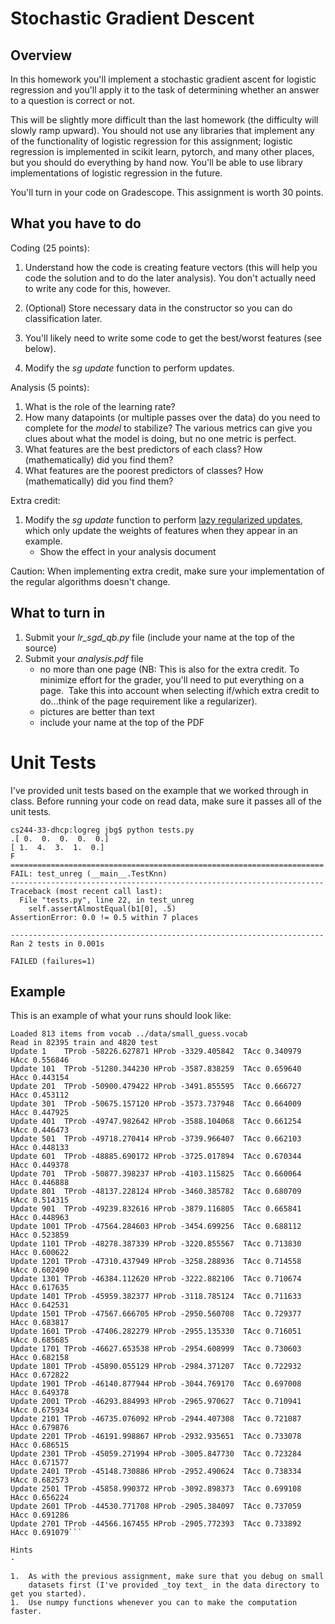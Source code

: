 Stochastic Gradient Descent
=

Overview
--------

In this homework you'll implement a stochastic gradient ascent for
logistic regression and you'll apply it to the task of determining
whether an answer to a question is correct or not.

This will be slightly more difficult than the last homework (the difficulty
will slowly ramp upward).  You should not use any libraries that implement any
of the functionality of logistic regression for this assignment; logistic
regression is implemented in scikit learn, pytorch, and many other places, but
you should do everything by hand now.  You'll be able to use library
implementations of logistic regression in the future.

You'll turn in your code on Gradescope.  This assignment is worth 30 points.

What you have to do
----

Coding (25 points):

1. Understand how the code is creating feature vectors (this will help you
code the solution and to do the later analysis).  You don't actually need to
write any code for this, however.

2. (Optional) Store necessary data in the constructor so you can do
classification later.

3. You'll likely need to write some code to get the best/worst features (see
below).

3. Modify the _sg update_ function to perform updates.

Analysis (5 points):

1. What is the role of the learning rate?
2. How many datapoints (or multiple passes over the data) do you need to
complete for the *model* to stabilize?  The various metrics can give you clues
about what the model is doing, but no one metric is perfect.
3. What features are the best predictors of each class?  How (mathematically)
did you find them?
4. What features are the poorest predictors of classes?  How (mathematically)
did you find them?

Extra credit:

1.  Modify the _sg update_ function to perform [lazy regularized updates](https://lingpipe.files.wordpress.com/2008/04/lazysgdregression.pdf), which only update the weights of features when they appear in an example.
    - Show the effect in your analysis document 
    
Caution: When implementing extra credit, make sure your implementation of the
regular algorithms doesn't change.

What to turn in
-

1. Submit your _lr_sgd_qb.py_ file (include your name at the top of the source)
1. Submit your _analysis.pdf_ file
    - no more than one page (NB: This is also for the extra credit.  To minimize effort for the grader, you'll need to put everything on a page.  Take this into account when selecting if/which extra credit to do...think of the page requirement like a regularizer).
    - pictures are better than text
    - include your name at the top of the PDF

Unit Tests
=

I've provided unit tests based on the example that we worked through
in class.  Before running your code on read data, make sure it passes
all of the unit tests.

```
cs244-33-dhcp:logreg jbg$ python tests.py
.[ 0.  0.  0.  0.  0.]
[ 1.  4.  3.  1.  0.]
F
======================================================================
FAIL: test_unreg (__main__.TestKnn)
----------------------------------------------------------------------
Traceback (most recent call last):
  File "tests.py", line 22, in test_unreg
    self.assertAlmostEqual(b1[0], .5)
AssertionError: 0.0 != 0.5 within 7 places

----------------------------------------------------------------------
Ran 2 tests in 0.001s

FAILED (failures=1)
```

Example
-

This is an example of what your runs should look like:
```
Loaded 813 items from vocab ../data/small_guess.vocab
Read in 82395 train and 4820 test
Update 1	TProb -58226.627871	HProb -3329.405842	TAcc 0.340979	HAcc 0.556846
Update 101	TProb -51280.344230	HProb -3587.838259	TAcc 0.659640	HAcc 0.443154
Update 201	TProb -50900.479422	HProb -3491.855595	TAcc 0.666727	HAcc 0.453112
Update 301	TProb -50675.157120	HProb -3573.737948	TAcc 0.664009	HAcc 0.447925
Update 401	TProb -49747.982642	HProb -3588.104068	TAcc 0.661254	HAcc 0.446473
Update 501	TProb -49718.270414	HProb -3739.966407	TAcc 0.662103	HAcc 0.448133
Update 601	TProb -48885.690172	HProb -3725.017894	TAcc 0.670344	HAcc 0.449378
Update 701	TProb -50877.398237	HProb -4103.115825	TAcc 0.660064	HAcc 0.446888
Update 801	TProb -48137.228124	HProb -3460.385782	TAcc 0.680709	HAcc 0.514315
Update 901	TProb -49239.832616	HProb -3879.116805	TAcc 0.665841	HAcc 0.448963
Update 1001	TProb -47564.284603	HProb -3454.699256	TAcc 0.688112	HAcc 0.523859
Update 1101	TProb -48278.387339	HProb -3220.855567	TAcc 0.713830	HAcc 0.600622
Update 1201	TProb -47310.437949	HProb -3258.288936	TAcc 0.714558	HAcc 0.602490
Update 1301	TProb -46384.112620	HProb -3222.882106	TAcc 0.710674	HAcc 0.617635
Update 1401	TProb -45959.382377	HProb -3118.785124	TAcc 0.711633	HAcc 0.642531
Update 1501	TProb -47567.666705	HProb -2950.560708	TAcc 0.729377	HAcc 0.683817
Update 1601	TProb -47406.282279	HProb -2955.135330	TAcc 0.716051	HAcc 0.685685
Update 1701	TProb -46627.653538	HProb -2954.608999	TAcc 0.730603	HAcc 0.682158
Update 1801	TProb -45890.055129	HProb -2984.371207	TAcc 0.722932	HAcc 0.672822
Update 1901	TProb -46140.877944	HProb -3044.769170	TAcc 0.697008	HAcc 0.649378
Update 2001	TProb -46293.884993	HProb -2965.970627	TAcc 0.710941	HAcc 0.675934
Update 2101	TProb -46735.076092	HProb -2944.407308	TAcc 0.721087	HAcc 0.679876
Update 2201	TProb -46191.998867	HProb -2932.935651	TAcc 0.733078	HAcc 0.686515
Update 2301	TProb -45059.271994	HProb -3005.847730	TAcc 0.723284	HAcc 0.671577
Update 2401	TProb -45148.730886	HProb -2952.490624	TAcc 0.738334	HAcc 0.682573
Update 2501	TProb -45858.990372	HProb -3092.898373	TAcc 0.699108	HAcc 0.656224
Update 2601	TProb -44530.771708	HProb -2905.384097	TAcc 0.737059	HAcc 0.691286
Update 2701	TProb -44566.167455	HProb -2905.772393	TAcc 0.733892	HAcc 0.691079```

Hints
-

1.  As with the previous assignment, make sure that you debug on small
    datasets first (I've provided _toy text_ in the data directory to get you started).
1.  Use numpy functions whenever you can to make the computation
faster.



